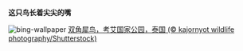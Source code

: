 
**这只鸟长着尖尖的嘴**

![bing-wallpaper](https://www.bing.com/th?id=OHR.BucerosBicornis_ZH-CN7795050230_1920x1080.jpg)
[双角犀鸟，考艾国家公园，泰国 (© kajornyot wildlife photography/Shutterstock)](https://www.bing.com/search?q=%E5%8F%8C%E8%A7%92%E7%8A%80%E9%B8%9F&amp;form=hpcapt&amp;mkt=zh-cn)
  